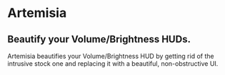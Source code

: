 # Artemisia
## Beautify your Volume/Brightness HUDs. 
Artemisia beautifies your Volume/Brightness HUD by getting rid of the intrusive stock one and replacing it with a beautiful, non-obstructive UI.